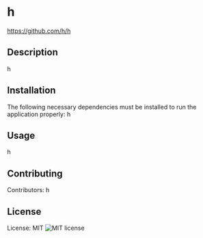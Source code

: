 # h
https://github.com/h/h

## Description
h

## Installation
The following necessary dependencies must be installed to run the application properly: h

## Usage
h

## Contributing
Contributors: h

## License
License: MIT ![MIT license](https://img.shields.io/badge/license-MIT-blue.svg) 
